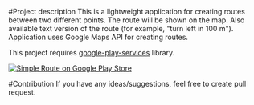 #Project description
This is a lightweight application for creating routes between two different points. The route will be shown on the map. Also available text version of the route (for example, "turn left in 100 m").
Application uses Google Maps API for creating routes.

This project requires [google-play-services](https://developer.android.com/google/play-services/index.html) library. 

[![Simple Route on Google Play Store](http://developer.android.com/images/brand/en_generic_rgb_wo_60.png)](https://play.google.com/store/apps/details?id=com.khmelenko.lab.simpleroute)

#Contribution
If you have any ideas/suggestions, feel free to create pull request.
